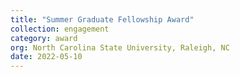 ```yaml
---
title: "Summer Graduate Fellowship Award"
collection: engagement
category: award
org: North Carolina State University, Raleigh, NC
date: 2022-05-10
---
```



